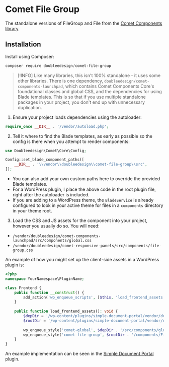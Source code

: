 # Comet File Group

The standalone versions of FileGroup and File from the [Comet Components library](https://www.cometcomponents.io).

## Installation

Install using Composer:

```powershell
composer require doubleedesign/comet-file-group
```

> [!INFO]
> Like many libraries, this isn't 100% standalone - it uses some other libraries. There is one dependency, `doubleedesign/comet-components-launchpad`, which contains Comet Components Core's foundational classes and global CSS, and the dependencies for using Blade templates. This is so that if you use multiple standalone packages in your project, you don't end up with unnecessary duplication.

1. Ensure your project loads dependencies using the autoloader:

```php
require_once __DIR__ . '/vendor/autoload.php';
```

2. Tell it where to find the Blade templates, as early as possible so the config is there when you attempt to render components:

```php
use Doubleedesign\Comet\Core\Config;

Config::set_blade_component_paths([
    __DIR__ . '\\vendor\\doubleedesign\\comet-file-group\\src',
]);
```
- You can also add your own custom paths here to override the provided Blade templates.
- For a WordPress plugin, I place the above code in the root plugin file, right after the autoloader is included.
- If you are adding to a WordPress theme, the `BladeService` is already configured to look in your active theme for files in a `components` directory in your theme root.

3. Load the CSS and JS assets for the component into your project, however you usually do so. You will need:

- `/vendor/doubleedesign/comet-components-launchpad/src/components/global.css`
- `/vendor/doubleedesign/comet-responsive-panels/src/components/file-group.css`

An example of how you might set up the client-side assets in a WordPress plugin is:

```php
<?php
namespace YourNamespace\PluginName;

class Frontend {
	public function __construct() {
		add_action('wp_enqueue_scripts', [$this, 'load_frontend_assets']);
	}
	
	public function load_frontend_assets(): void {
		$depDir = '/wp-content/plugins/simple-document-portal/vendor/doubleedesign/comet-components-launchpad/src';
		$rootDir = '/wp-content/plugins/simple-document-portal/vendor/doubleedesign/comet-responsive-panels/src';
	
		wp_enqueue_style('comet-global', $depDir . '/src/components/global.css', [], '0.0.2');
		wp_enqueue_style('comet-file-group', $rootDir . '/components/FileGroup/file-group.css', [], '0.0.2');
	}
}
```

An example implementation can be seen in the [Simple Document Portal](https://github.com/doubleedesign/simple-document-portal) plugin.

